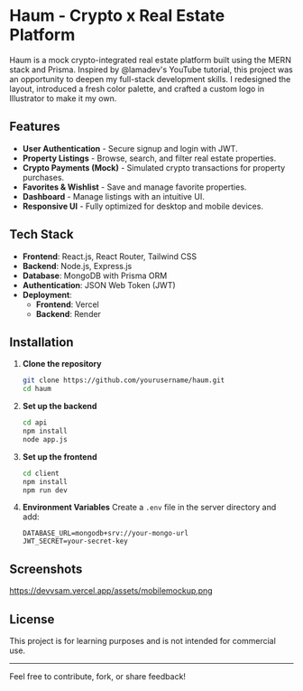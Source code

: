 # Haum - Crypto x Real Estate Platform

Haum is a mock crypto-integrated real estate platform built using the MERN stack and Prisma. Inspired by @lamadev's YouTube tutorial, this project was an opportunity to deepen my full-stack development skills. I redesigned the layout, introduced a fresh color palette, and crafted a custom logo in Illustrator to make it my own.

## Features

- **User Authentication** - Secure signup and login with JWT.
- **Property Listings** - Browse, search, and filter real estate properties.
- **Crypto Payments (Mock)** - Simulated crypto transactions for property purchases.
- **Favorites & Wishlist** - Save and manage favorite properties.
- **Dashboard** - Manage listings with an intuitive UI.
- **Responsive UI** - Fully optimized for desktop and mobile devices.

## Tech Stack

- **Frontend**: React.js, React Router, Tailwind CSS
- **Backend**: Node.js, Express.js
- **Database**: MongoDB with Prisma ORM
- **Authentication**: JSON Web Token (JWT)
- **Deployment**:
  - **Frontend**: Vercel
  - **Backend**: Render

## Installation

1. **Clone the repository**
   ```sh
   git clone https://github.com/yourusername/haum.git
   cd haum
   ```

2. **Set up the backend**
   ```sh
   cd api
   npm install
   node app.js
   ```

3. **Set up the frontend**
   ```sh
   cd client
   npm install
   npm run dev
   ```

4. **Environment Variables**
   Create a `.env` file in the server directory and add:
   ```env
   DATABASE_URL=mongodb+srv://your-mongo-url
   JWT_SECRET=your-secret-key
   ```


## Screenshots
https://devvsam.vercel.app/assets/mobilemockup.png

## License
This project is for learning purposes and is not intended for commercial use.

---

Feel free to contribute, fork, or share feedback!
